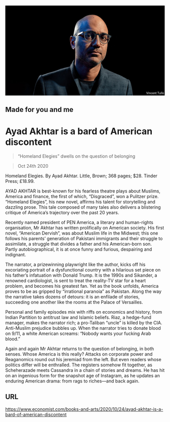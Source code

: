 ![](./images/20201024_BKP002_0.jpg)

## Made for you and me

# Ayad Akhtar is a bard of American discontent

> “Homeland Elegies” dwells on the question of belonging

> Oct 24th 2020

Homeland Elegies. By Ayad Akhtar. Little, Brown; 368 pages; $28. Tinder Press; £18.99.

AYAD AKHTAR is best-known for his fearless theatre plays about Muslims, America and finance, the first of which, “Disgraced”, won a Pulitzer prize. “Homeland Elegies”, his new novel, affirms his talent for storytelling and dazzling prose. This tale composed of many tales also delivers a blistering critique of America’s trajectory over the past 20 years.

Recently named president of PEN America, a literary and human-rights organisation, Mr Akhtar has written prolifically on American society. His first novel, “American Dervish”, was about Muslim life in the Midwest; this one follows his parents’ generation of Pakistani immigrants and their struggle to assimilate, a struggle that divides a father and his American-born son. Partly autobiographical, it is at once funny and furious, despairing and indignant.

The narrator, a prizewinning playwright like the author, kicks off his excoriating portrait of a dysfunctional country with a hilarious set piece on his father’s infatuation with Donald Trump. It is the 1990s and Sikander, a renowned cardiologist, is sent to treat the reality-TV star for a heart problem, and becomes his greatest fan. Yet as the book unfolds, America proves to be as gripped by “irrational paranoia” as Pakistan. Along the way the narrative takes dozens of detours: it is an enfilade of stories, succeeding one another like the rooms at the Palace of Versailles.

Personal and family episodes mix with riffs on economics and history, from Indian Partition to antitrust law and Islamic beliefs. Riaz, a hedge-fund manager, makes the narrator rich; a pro-Taliban “uncle” is killed by the CIA. Anti-Muslim prejudice bubbles up. When the narrator tries to donate blood on 9/11, a white American screams: “Nobody wants your fucking Arab blood.”

Again and again Mr Akhtar returns to the question of belonging, in both senses. Whose America is this really? Attacks on corporate power and Reaganomics round out his jeremiad from the left. But even readers whose politics differ will be enthralled. The registers somehow fit together, as Scheherazade meets Cassandra in a chain of stories and dreams. He has hit on an ingenious form for the snapshot age of Instagram, as he updates an enduring American drama: from rags to riches—and back again.

## URL

https://www.economist.com/books-and-arts/2020/10/24/ayad-akhtar-is-a-bard-of-american-discontent
